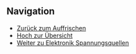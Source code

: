 
## Navigation

* [Zurück zum Auffrischen](../02_01_Auffrischen/index.html)
* [Hoch zur Übersicht](../index.html)  
* [Weiter zu Elektronik Spannungsquellen](../02_03_Elektronik_Spannungsquelle/index.html)
